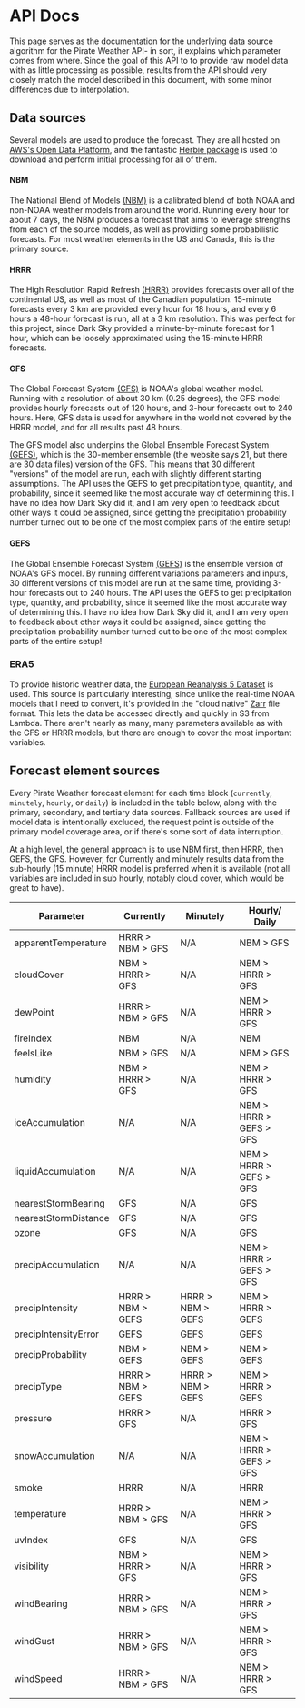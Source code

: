 # API Docs
This page serves as the documentation for the underlying data source algorithm for the Pirate Weather API- in sort, it explains which parameter comes from where. Since the goal of this API to to provide raw model data with as little processing as possible, results from the API should very closely match the model described in this document, with some minor differences due to interpolation. 

## Data sources
Several models are used to produce the forecast. They are all hosted on [AWS's Open Data Platform](https://registry.opendata.aws/collab/noaa/), and the fantastic [Herbie package](https://github.com/blaylockbk/Herbie) is used to download and perform initial processing for all of them.    

#### NBM
The National Blend of Models [(NBM)](https://vlab.noaa.gov/web/mdl/nbm) is a calibrated blend of both NOAA and non-NOAA weather models from around the world. Running every hour for about 7 days, the NBM produces a forecast that aims to leverage strengths from each of the source models, as well as providing some probabilistic forecasts. For most weather elements in the US and Canada, this is the primary source. 

#### HRRR
The High Resolution Rapid Refresh [(HRRR)](https://rapidrefresh.noaa.gov/hrrr/) provides forecasts over all of the continental US, as well as most of the Canadian population. 15-minute forecasts every 3 km are provided every hour for 18 hours, and every 6 hours a 48-hour forecast is run, all at a 3 km resolution. This was perfect for this project, since Dark Sky provided a minute-by-minute forecast for 1 hour, which can be loosely approximated using the 15-minute HRRR forecasts.

#### GFS
The Global Forecast System [(GFS)](https://www.ncdc.noaa.gov/data-access/model-data/model-datasets/global-forcast-system-gfs) is NOAA's global weather model. Running with a resolution of about 30 km (0.25 degrees), the GFS model provides hourly forecasts out of 120 hours, and 3-hour forecasts out to 240 hours. Here, GFS data is used for anywhere in the world not covered by the HRRR model, and for all results past 48 hours. 

The GFS model also underpins the Global Ensemble Forecast System [(GEFS)](https://www.ncdc.noaa.gov/data-access/model-data/model-datasets/global-ensemble-forecast-system-gefs), which is the 30-member ensemble (the website says 21, but there are 30 data files) version of the GFS. This means that 30 different "versions" of the model are run, each with slightly different starting assumptions. The API uses the GEFS to get precipitation type, quantity, and probability, since it seemed like the most accurate way of determining this. I have no idea how Dark Sky did it, and I am very open to feedback about other ways it could be assigned, since getting the precipitation probability number turned out to be one of the most complex parts of the entire setup! 

#### GEFS
The Global Ensemble Forecast System [(GEFS)](https://www.ncei.noaa.gov/products/weather-climate-models/global-ensemble-forecast) is the ensemble version of NOAA's GFS model. By running different variations parameters and inputs, 30 different versions of this model are run at the same time, providing 3-hour forecasts out to 240 hours. The API uses the GEFS to get precipitation type, quantity, and probability, since it seemed like the most accurate way of determining this. I have no idea how Dark Sky did it, and I am very open to feedback about other ways it could be assigned, since getting the precipitation probability number turned out to be one of the most complex parts of the entire setup! 

### ERA5
To provide historic weather data, the [European Reanalysis 5 Dataset](https://registry.opendata.aws/ecmwf-era5/) is used. This source is particularly interesting, since unlike the real-time NOAA models that I need to convert, it's provided in the "cloud native" [Zarr](https://zarr.readthedocs.io/en/stable/) file format. This lets the data be accessed directly and quickly in S3 from Lambda. There aren't nearly as many, many parameters available as with the GFS or HRRR models, but there are enough to cover the most important variables. 


## Forecast element sources
Every Pirate Weather forecast element for each time block (`currently`, `minutely`, `hourly`, or `daily`) is included in the table below, along with the primary, secondary, and tertiary data sources. Fallback sources are used if model data is intentionally excluded, the request point is outside of the primary model coverage area, or if there's some sort of data interruption. 

At a high level, the general approach is to use NBM first, then HRRR, then GEFS, the GFS. However, for Currently and minutely results data from the sub-hourly (15 minute) HRRR model is preferred when it is available (not all variables are included in sub hourly, notably cloud cover, which would be great to have).  


|Parameter 	            |Currently              |Minutely   		|Hourly/ Daily          	|
|-----------------------|-----------------------|-------------------|---------------------------|
|apparentTemperature	|HRRR > NBM > GFS		|N/A   				|NBM > GFS   			 	|
|cloudCover   			|NBM > HRRR > GFS   	|N/A   				|NBM > HRRR > GFS   		|
|dewPoint     			|HRRR > NBM > GFS   	|N/A   				|NBM > HRRR > GFS   		|
|fireIndex    			|NBM   			  		|N/A   				|NBM   			 			|
|feelsLike    			|NBM > GFS  			|N/A   				|NBM > GFS		 			|
|humidity     			|NBM > HRRR > GFS   	|N/A   				|NBM > HRRR > GFS   		|
|iceAccumulation   		|N/A                    |N/A   				|NBM > HRRR > GEFS > GFS	|
|liquidAccumulation 	|N/A                    |N/A   				|NBM > HRRR > GEFS > GFS	|
|nearestStormBearing	|GFS   					|N/A   				|GFS   						|
|nearestStormDistance   |GFS   					|N/A   				|GFS   						|
|ozone   				|GFS   					|N/A   				|GFS   						|
|precipAccumulation 	|N/A                    |N/A   				|NBM > HRRR > GEFS > GFS	|
|precipIntensity   		|HRRR > NBM > GEFS 		|HRRR > NBM > GEFS	|NBM > HRRR > GEFS			|
|precipIntensityError	|GEFS					|GEFS				|GEFS						|	
|precipProbability  	|NBM > GEFS 			|NBM > GEFS 		|NBM > GEFS					|
|precipType   			|HRRR > NBM > GEFS 		|HRRR > NBM > GEFS	|NBM > HRRR > GEFS			|
|pressure   			|HRRR > GFS   			|N/A				|HRRR > GFS 				|
|snowAccumulation   	|N/A					|N/A   				|NBM > HRRR > GEFS > GFS 	|
|smoke   				|HRRR   				|N/A   				|HRRR  						|
|temperature   			|HRRR > NBM > GFS   	|N/A   				|NBM > HRRR > GFS   		|
|uvIndex   				|GFS   					|N/A   				|GFS   						|
|visibility   			|NBM > HRRR > GFS   	|N/A   				|NBM > HRRR > GFS   		|
|windBearing  			|HRRR > NBM > GFS   	|N/A   				|NBM > HRRR > GFS   		|
|windGust   			|HRRR > NBM > GFS   	|N/A   				|NBM > HRRR > GFS   		|
|windSpeed   			|HRRR > NBM > GFS   	|N/A				|NBM > HRRR > GFS   		|
